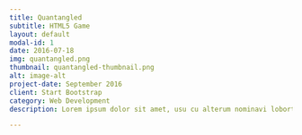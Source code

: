 ```yaml
---
title: Quantangled
subtitle: HTML5 Game
layout: default
modal-id: 1
date: 2016-07-18
img: quantangled.png
thumbnail: quantangled-thumbnail.png
alt: image-alt
project-date: September 2016
client: Start Bootstrap
category: Web Development
description: Lorem ipsum dolor sit amet, usu cu alterum nominavi lobortis. At duo novum diceret. Tantas apeirian vix et, usu sanctus postulant inciderint ut, populo diceret necessitatibus in vim. Cu eum dicam feugiat noluisse.

---
```

